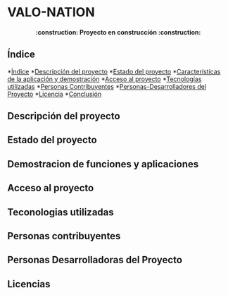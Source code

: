 <h1>VALO-NATION</h1>

<h4 align="center">
:construction: Proyecto en construcción :construction:
</h4>

## Índice
*[Índice](#índice)
*[Descripción del proyecto](#descripción-del-proyecto)
*[Estado del proyecto](#Estado-del-proyecto)
*[Características de la aplicación y demostración](#Características-de-la-aplicación-y-demostración)
*[Acceso al proyecto](#acceso-proyecto)
*[Tecnologías utilizadas](#tecnologías-utilizadas)
*[Personas Contribuyentes](#personas-contribuyentes)
*[Personas-Desarrolladores del Proyecto](#personas-desarrolladores)
*[Licencia](#licencia)
*[Conclusión](#conclusión)

## Descripción del proyecto

## Estado del proyecto

## Demostracion de funciones y aplicaciones

## Acceso al proyecto

## Teconologias utilizadas

## Personas contribuyentes

## Personas Desarrolladoras del Proyecto

## Licencias